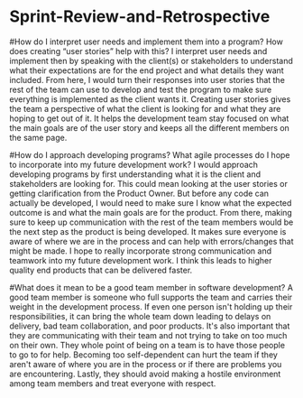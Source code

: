 # Sprint-Review-and-Retrospective

#How do I interpret user needs and implement them into a program? How does creating “user stories” help with this?
I interpret user needs and implement then by speaking with the client(s) or stakeholders to understand what their expectations are for the end project and what details they want included. From here, I would turn their responses into user stories that the rest of the team can use to develop and test the program to make sure everything is implemented as the client wants it. Creating user stories gives the team a perspective of what the client is looking for and what they are hoping to get out of it. It helps the development team stay focused on what the main goals are of the user story and keeps all the different members on the same page.

#How do I approach developing programs? What agile processes do I hope to incorporate into my future development work?
I would approach developing programs by first understanding what it is the client and stakeholders are looking for. This could mean looking at the user stories or getting clarification from the Product Owner. But before any code can actually be developed, I would need to make sure I know what the expected outcome is and what the main goals are for the product. From there, making sure to keep up communication with the rest of the team members would be the next step as the product is being developed. It makes sure everyone is aware of where we are in the process and can help with errors/changes that might be made. I hope to really incorporate strong communication and teamwork into my future development work. I think this leads to higher quality end products that can be delivered faster. 

#What does it mean to be a good team member in software development?
A good team member is someone who full supports the team and carries their weight in the development process. If even one person isn't holding up their responsibilities, it can bring the whole team down leading to delays on delivery, bad team collaboration, and poor products. It's also important that they are communicating with their team and not trying to take on too much on their own. They whole point of being on a team is to have those people to go to for help. Becoming too self-dependent can hurt the team if they aren't aware of where you are in the process or if there are problems you are encountering. Lastly, they should avoid making a hostile environment among team members and treat everyone with respect.
